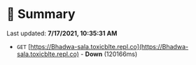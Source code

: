 # 📖 Summary
Last updated: **7/17/2021, 10:35:31 AM**

- `GET` [https://Bhadwa-sala.toxicblte.repl.co](https://Bhadwa-sala.toxicblte.repl.co) - **Down** (120166ms)
